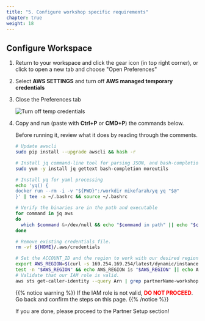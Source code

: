 ```yaml
---
title: "5. Configure workshop specific requirements"
chapter: true
weight: 18
---
```


## Configure Workspace

1. Return to your workspace and click the gear icon (in top right corner), or click to open a new tab and choose "Open Preferences"

2. Select **AWS SETTINGS** and turn off **AWS managed temporary credentials**

3. Close the Preferences tab
   
    ![Turn off temp credentials](/images/setup/iamRoleWorkspace.gif)

4. Copy and run (paste with **Ctrl+P** or **CMD+P**) the commands below.

      Before running it, review what it does by reading through the comments.

      ```sh
      # Update awscli
      sudo pip install --upgrade awscli && hash -r
      
      # Install jq command-line tool for parsing JSON, and bash-completion
      sudo yum -y install jq gettext bash-completion moreutils
      
      # Install yq for yaml processing
      echo 'yq() {
      docker run --rm -i -v "${PWD}":/workdir mikefarah/yq yq "$@"
      }' | tee -a ~/.bashrc && source ~/.bashrc
      
      # Verify the binaries are in the path and executable
      for command in jq aws
      do
        which $command &>/dev/null && echo "$command in path" || echo "$command NOT FOUND"
      done
      
      # Remove existing credentials file.
      rm -vf ${HOME}/.aws/credentials
      
      # Set the ACCOUNT_ID and the region to work with our desired region
      export AWS_REGION=$(curl -s 169.254.169.254/latest/dynamic/instance-identity/document | jq -r '.region')
      test -n "$AWS_REGION" && echo AWS_REGION is "$AWS_REGION" || echo AWS_REGION is not set
   # Validate that our IAM role is valid.
      aws sts get-caller-identity --query Arn | grep partnerName-workshop-admin -q && echo "IAM role valid" || echo "IAM role NOT valid"
      ```

   {{% notice warning %}}
   If the IAM role is not valid, <span style="color: red;">**DO NOT PROCEED**</span>. Go back and confirm the steps on this page.
   {{% /notice %}}

   If you are done, please proceed to the Partner Setup section!